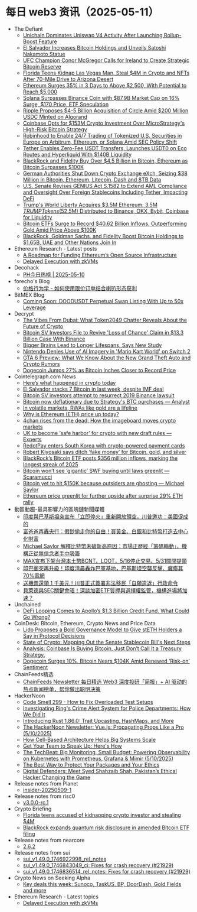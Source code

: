 # 每日 web3 资讯（2025-05-11）

- The Defiant
  - [Unichain Dominates Uniswap V4 Activity After Launching Rollup-Boost Feature](https://thedefiant.io/news/defi/unichain-dominates-uniswap-v4-after-rollup-boost-launch)
  - [El Salvador Increases Bitcoin Holdings and Unveils Satoshi Nakamoto Statue](https://thedefiant.io/news/blockchains/el-salvador-increases-bitcoin-holdings-unveils-satoshi-nakamoto-statue-c4c60d14)
  - [UFC Champion Conor McGregor Calls for Ireland to Create Strategic Bitcoin Reserve](https://thedefiant.io/news/regulation/ufc-champion-conor-mcgregor-calls-ireland-to-create-strategic-bitcoin-reserve-c9f713fc)
  - [Florida Teens Kidnap Las Vegas Man, Steal $4M in Crypto and NFTs After 70-Mile Drive to Arizona Desert](https://thedefiant.io/news/hacks/florida-teens-kidnap-las-vegas-man-steal-4m-crypto-nfts-after-70-mile-drive-to-6d1e7357)
  - [Ethereum Surges 35% in 3 Days to Above $2,500, With Potential to Reach $5,000](https://thedefiant.io/news/markets/ethereum-surges-35-3-days-to-above-2500-potential-to-reach-5000-877ff575)
  - [Solana Surpasses Binance Coin with $87.9B Market Cap on 16% Surge, $170 Price, ETF Speculation](https://thedefiant.io/news/markets/solana-surpasses-binance-coin-87-9b-market-cap-on-16-surge-170-price-etf-d159ebb6)
  - [Ripple Proposes $4-5 Billion Acquisition of Circle Amid $200 Million USDC Minted on Algorand](https://thedefiant.io/news/cefi/ripple-proposes-4-5-billion-acquisition-circle-amid-200-million-usdc-minted-on-06c81530)
  - [Coinbase Opts for $153M Crypto Investment Over MicroStrategy's High-Risk Bitcoin Strategy](https://thedefiant.io/news/cefi/coinbase-opts-153m-crypto-investment-over-microstrategy-s-high-risk-bitcoin-c30ce59c)
  - [Robinhood to Enable 24/7 Trading of Tokenized U.S. Securities in Europe on Arbitrum, Ethereum, or Solana Amid SEC Policy Shift](https://thedefiant.io/news/regulation/robinhood-to-enable-24-7-trading-tokenized-u-s-securities-europe-on-arbitrum-or-5dae3b04)
  - [Tether Enables Zero-Fee USDT Transfers, Launches USDT0 on Eco Routes and Hyperliquid With $140B Liquidity](https://thedefiant.io/news/defi/tether-enables-zero-fee-usdt-transfers-launches-usdt0-on-eco-routes-hyperliquid-4e72e6dc)
  - [BlackRock and Fidelity Buy Over $4.5 Billion in Bitcoin, Ethereum as Bitcoin Surpasses $100K](https://thedefiant.io/news/markets/blackrock-fidelity-buy-over-4-5-billion-bitcoin-ethereum-bitcoin-surpasses-100k-b8387599)
  - [German Authorities Shut Down Crypto Exchange eXch, Seizing $38 Million in Bitcoin, Ethereum, Litecoin, Dash and 8TB Data](https://thedefiant.io/news/regulation/german-authorities-shut-down-crypto-exchange-exch-seizing-38-million-bitcoin-8tb-16a73039)
  - [U.S. Senate Revises GENIUS Act S.1582 to Extend AML Compliance and Oversight Over Foreign Stablecoins Including Tether, Impacting DeFi](https://thedefiant.io/news/regulation/u-s-senate-revises-genius-act-s-1582-to-extend-aml-compliance-oversight-over-b6d0300f)
  - [Trump's World Liberty Acquires $3.5M Ethereum; 3.5M $TRUMP Tokens ($52.5M) Distributed to Binance, OKX, Bybit, Coinbase for Liquidity](https://thedefiant.io/news/cefi/trump-s-world-liberty-acquires-3-5m-ethereum-3-5m-trump-tokens-52-5m-distributed-665f15b4)
  - [Bitcoin ETFs Surge to Record $40.62 Billion Inflows, Outperforming Gold Amid Price Above $100K](https://thedefiant.io/news/markets/bitcoin-etfs-surge-to-record-40-62-billion-inflows-outperforming-gold-amid-price-975ac44c)
  - [BlackRock, Goldman Sachs, and Fidelity Boost Bitcoin Holdings to $1.65B, UAE and Other Nations Join In](https://thedefiant.io/news/markets/blackrock-goldman-sachs-fidelity-boost-bitcoin-holdings-to-1-65b-uae-other-join-83ca343b)
- Ethereum Research - Latest posts
  - [A Roadmap for Funding Ethereum’s Open Source Infrastructure](https://ethresear.ch/t/a-roadmap-for-funding-ethereum-s-open-source-infrastructure/22278#post_2)
  - [Delayed Execution with zkVMs](https://ethresear.ch/t/delayed-execution-with-zkvms/22308#post_1)
- Decohack
  - [PH今日热榜 | 2025-05-10](https://decohack.com/producthunt-daily-2025-05-10/)
- forecho's Blog
  - [价格行为学 - 如何使用限价订单结合喇叭形态获利](https://blog.forecho.com/price-action-how-to-profit-in-a-limit-order.html)
- BitMEX Blog
  - [Coming Soon: DOODUSDT Perpetual Swap Listing With Up to 50x Leverage](https://blog.bitmex.com/doodusdt/)
- Decrypt
  - [The Vibes From Dubai: What Token2049 Chatter Reveals About the Future of Crypto](https://decrypt.co/318906/vibes-from-dubai-token2049-chatter-crypto)
  - [Bitcoin SV Investors File to Revive 'Loss of Chance' Claim in $13.3 Billion Case With Binance](https://decrypt.co/318859/bitcoin-sv-investors-file-to-revive-loss-of-chance-claim-in-13-3-billion-case-with-binance)
  - [Bigger Brains Lead to Longer Lifespans, Says New Study](https://decrypt.co/318841/bigger-brains-longer-lifespans-new-study)
  - [Nintendo Denies Use of AI Imagery in 'Mario Kart World' on Switch 2](https://decrypt.co/318891/nintendo-denies-ai-mario-kart-world-switch-2)
  - [GTA 6 Preview: What We Know About the New Grand Theft Auto and Crypto Rumors](https://decrypt.co/154049/grand-theft-auto-6-release-date-rumors-leaks-news)
  - [Dogecoin Jumps 27% as Bitcoin Inches Closer to Record Price](https://decrypt.co/318904/dogecoin-jumps-bitcoin-inches-closer-record-price)
- Cointelegraph.com News
  - [Here’s what happened in crypto today](https://cointelegraph.com/news/what-happened-in-crypto-today?utm_source=rss_feed&utm_medium=rss&utm_campaign=rss_partner_inbound)
  - [El Salvador stacks 7 Bitcoin in last week, despite IMF deal](https://cointelegraph.com/news/el-salvador-stacks-7-bitcoin-week-despite-imf-deal?utm_source=rss_feed&utm_medium=rss&utm_campaign=rss_partner_inbound)
  - [Bitcoin SV investors attempt to resurrect 2019 Binance lawsuit](https://cointelegraph.com/news/bitcoin-sv-investors-resurrect-2019-binance-lawsuit?utm_source=rss_feed&utm_medium=rss&utm_campaign=rss_partner_inbound)
  - [Bitcoin now deflationary due to Strategy&#039;s BTC purchases — Analyst](https://cointelegraph.com/news/bitcoin-deflationary-due-strategy-btc-purchases?utm_source=rss_feed&utm_medium=rss&utm_campaign=rss_partner_inbound)
  - [In volatile markets, RWAs like gold are a lifeline](https://cointelegraph.com/news/in-volatile-markets-rwas-like-gold-are-a-lifeline?utm_source=rss_feed&utm_medium=rss&utm_campaign=rss_partner_inbound)
  - [Why is Ethereum (ETH) price up today?](https://cointelegraph.com/news/why-is-ethereum-eth-price-up-today?utm_source=rss_feed&utm_medium=rss&utm_campaign=rss_partner_inbound)
  - [4chan rises from the dead: How the imageboard moves crypto markets](https://cointelegraph.com/news/4chan-rises-from-the-dead-how-the-imageboard-moves-crypto-markets?utm_source=rss_feed&utm_medium=rss&utm_campaign=rss_partner_inbound)
  - [UK to become ‘safe harbor’ for crypto with new draft rules — Experts](https://cointelegraph.com/news/uk-safe-harbor-crypto-draft-regulation?utm_source=rss_feed&utm_medium=rss&utm_campaign=rss_partner_inbound)
  - [RedotPay enters South Korea with crypto-powered payment cards](https://cointelegraph.com/news/redotpay-crypto-payment-cards-south-korea?utm_source=rss_feed&utm_medium=rss&utm_campaign=rss_partner_inbound)
  - [Robert Kiyosaki says ditch ‘fake money’ for Bitcoin, gold, and silver](https://cointelegraph.com/news/robert-kiyosaki-bitcoin-gold-silver-fake-money?utm_source=rss_feed&utm_medium=rss&utm_campaign=rss_partner_inbound)
  - [BlackRock’s Bitcoin ETF posts $356 million inflows, marking the longest streak of 2025](https://cointelegraph.com/news/blackrock-ibit-bitcoin-etf-inflow-streak-largest-2025?utm_source=rss_feed&utm_medium=rss&utm_campaign=rss_partner_inbound)
  - [Bitcoin won’t see ‘gigantic’ SWF buying until laws greenlit — Scaramucci](https://cointelegraph.com/news/bitcoin-buying-sovereign-wealth-funds-united-states-legislation-anthony-scaramucci?utm_source=rss_feed&utm_medium=rss&utm_campaign=rss_partner_inbound)
  - [Bitcoin yet to hit $150K because outsiders are ghosting — Michael Saylor](https://cointelegraph.com/news/strategy-michael-saylor-bitcoin-price-lagging-rotation-new-investors?utm_source=rss_feed&utm_medium=rss&utm_campaign=rss_partner_inbound)
  - [Ethereum price greenlit for further upside after surprise 29% ETH rally](https://cointelegraph.com/news/ethereum-price-greenlit-for-further-upside-after-surprise-29-eth-rally?utm_source=rss_feed&utm_medium=rss&utm_campaign=rss_partner_inbound)
- 動區動趨-最具影響力的區塊鏈新聞媒體
  - [印度與巴基斯坦突宣布「立即停火」重新開放領空，川普邀功：美國促成的](https://www.blocktempo.com/india-pakistan-ceasefire-us-mediation/)
  - [富爸爸再轟央行：假鈔偷走你的自由！買黃金、白銀和比特幣打造去中心化財富](https://www.blocktempo.com/robert-kiyosaki-blast-the-central-bank-again-counterfeit-money-steals-your-freedom-buy-gold-silver-and-bitcoin/)
  - [Michael Saylor 解釋比特幣未破新高原因：市場正歷經「籌碼輪動」，機構正從無信念者手中吸籌](https://www.blocktempo.com/michael-saylor-explains-why-bitcoin-hasnt-hit-new-highs-market-undergoing-rotation-as-institutions-accumulate-from-weak-hands/)
  - [MAX宣布下架台灣本土幣BCNT、LOOT，5/16停止交易、5/31關閉提領](https://www.blocktempo.com/max-announced-the-delisting-bcnt-and-loot/)
  - [印巴衝突再升級！印度清晨轟炸巴軍基地，巴基斯坦空襲反擊、癱瘓其70%電網](https://www.blocktempo.com/india-pakistan-tensions-escalate-india-fires-6-missiles-pakistan-retaliates-with-airstrikes-disabling-70-of-power-grid/)
  - [送機票還領 1 千美元！川普正式簽署非法移民「自願遣返」行政命令](https://www.blocktempo.com/trump-signs-executive-order-for-voluntary-deportation-offers-plane-ticket-plus-1000-to-undocumented-migrants/)
  - [貝萊德與SEC關鍵會晤！深談加密ETF質押與選擇權監管，機構進場將加速？](https://www.blocktempo.com/blackrock-holds-key-meeting-with-sec-in-depth-talks-on-crypto-etf-staking-and-options/)
- Unchained
  - [DeFi Looping Comes to Apollo’s $1.3 Billion Credit Fund. What Could Go Wrong?](https://unchainedcrypto.com/defi-looping-comes-to-apollos-1-3-billion-credit-fund-what-could-go-wrong/)
- CoinDesk: Bitcoin, Ethereum, Crypto News and Price Data
  - [Lido Proposes a Bold Governance Model to Give stETH Holders a Say in Protocol Decisions](https://www.coindesk.com/tech/2025/05/10/lido-proposes-a-bold-governance-model-to-give-steth-holders-a-say-in-protocol-decisions)
  - [State of Crypto: Mapping Out the Senate Stablecoin Bill's Next Steps](https://www.coindesk.com/news-analysis/2025/05/10/state-of-crypto-mapping-out-the-senate-stablecoin-bills-next-steps)
  - [Analysis: Coinbase Is Buying Bitcoin, Just Don’t Call It a Treasury Strategy.](https://www.coindesk.com/news-analysis/2025/05/09/analysis-coinbase-is-buying-bitcoin-just-don-t-call-it-a-treasury-strategy)
  - [Dogecoin Surges 10%, Bitcoin Nears $104K Amid Renewed ‘Risk-on’ Sentiment](https://www.coindesk.com/markets/2025/05/10/dogecoin-surges-10-bitcoin-nears-104k-amid-renewed-risk-on-sentiment)
- ChainFeeds精选
  - [ChainFeeds Newsletter 每日精选 Web3 深度投研「简报」+ AI 驱动的热点新闻榜单，帮你做出聪明决策](https://substack.chainfeeds.xyz/p/sui-mpc-lka-fheteezkp-mpc-rollup)
- HackerNoon
  - [Code Smell 299 - How to Fix Overloaded Test Setups](https://hackernoon.com/code-smell-299-how-to-fix-overloaded-test-setups?source=rss)
  - [Investigating Ring's Crime Alert System for Police Departments: How We Did It](https://hackernoon.com/investigating-rings-crime-alert-system-for-police-departments-how-we-did-it?source=rss)
  - [Introducing Rust 1.86.0: Trait Upcasting, HashMaps, and More](https://hackernoon.com/introducing-rust-1860-trait-upcasting-hashmaps-and-more?source=rss)
  - [The HackerNoon Newsletter: Vue.js: Propagating Props Like a Pro (5/10/2025)](https://hackernoon.com/5-10-2025-newsletter?source=rss)
  - [How Cell-Based Architecture Helps Big Systems Scale](https://hackernoon.com/how-cell-based-architecture-helps-big-systems-scale?source=rss)
  - [Get Your Team to Speak Up: Here's How](https://hackernoon.com/get-your-team-to-speak-up-heres-how?source=rss)
  - [The TechBeat: Big Monitoring, Small Budget: Powering Observability on Kubernetes with Prometheus, Grafana & Mimir (5/10/2025)](https://hackernoon.com/5-10-2025-techbeat?source=rss)
  - [The Best Way to Protect Your Packages and Your Ethics](https://hackernoon.com/the-best-way-to-protect-your-packages-and-your-ethics?source=rss)
  - [Digital Defenders: Meet Syed Shahzaib Shah, Pakistan’s Ethical Hacker Changing the Game](https://hackernoon.com/digital-defenders-meet-syed-shahzaib-shah-pakistans-ethical-hacker-changing-the-game?source=rss)
- Release notes from Planet
  - [insider-20250509-1](https://github.com/Planetable/Planet/releases/tag/insider-20250509-1)
- Release notes from risc0
  - [v3.0.0-rc.1](https://github.com/risc0/risc0/releases/tag/v3.0.0-rc.1)
- Crypto Briefing
  - [Florida teens accused of kidnapping crypto investor and stealing $4M](https://cryptobriefing.com/florida-crypto-theft-case/)
  - [BlackRock expands quantum risk disclosure in amended Bitcoin ETF filing](https://cryptobriefing.com/blackrock-quantum-risk-bitcoin-etf/)
- Release notes from nearcore
  - [2.6.2](https://github.com/near/nearcore/releases/tag/2.6.2)
- Release notes from sui
  - [sui_v1.49.0_1746922998_rel_notes](https://github.com/MystenLabs/sui/releases/tag/sui_v1.49.0_1746922998_rel_notes)
  - [sui_v1.49.0_1746843049_ci: Fixes for crash recovery (#21929)](https://github.com/MystenLabs/sui/releases/tag/sui_v1.49.0_1746843049_ci)
  - [sui_v1.49.0_1746836514_rel_notes: Fixes for crash recovery (#21929)](https://github.com/MystenLabs/sui/releases/tag/sui_v1.49.0_1746836514_rel_notes)
- Crypto News on Seeking Alpha
  - [Key deals this week: Sunoco, TaskUS, BP, DoorDash, Gold Fields and more](https://seekingalpha.com/news/4446120-key-deals-this-week-sunoco-taskus-bp-doordash-gold-fields-and-more?utm_source=feed_news_crypto&utm_medium=referral&feed_item_type=news)
- Ethereum Research - Latest topics
  - [Delayed Execution with zkVMs](https://ethresear.ch/t/delayed-execution-with-zkvms/22308)
